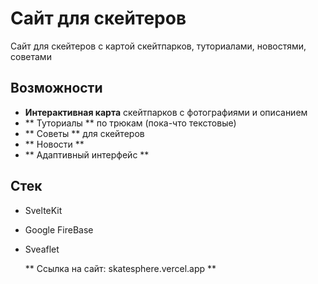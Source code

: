 # Сайт для скейтеров
Сайт для скейтеров с картой скейтпарков, туториалами, новостями, советами

## Возможности
-  **Интерактивная карта** скейтпарков с фотографиями и описанием
- ** Туториалы ** по трюкам (пока-что текстовые)
- ** Советы ** для скейтеров
- ** Новости **
- ** Адаптивный интерфейс **

## Стек
- SvelteKit
- Google FireBase
- Sveaflet

  ** Ссылка на сайт: skatesphere.vercel.app **
